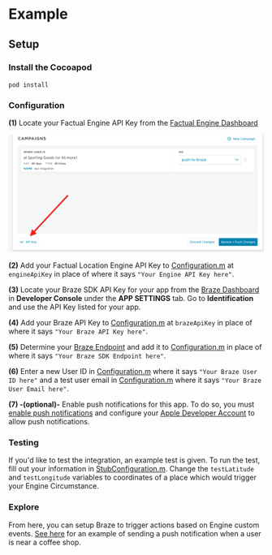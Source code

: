 # Example

## Setup

### Install the Cocoapod

```
pod install
```

### Configuration

**(1)** Locate your Factual Engine API Key from the [Factual Engine Dashboard](https://engine.factual.com/garage)

![Dashboard image](./images/apikey.png)

**(2)** Add your Factual Location Engine API Key to [Configuration.m](BrazeFactualEngineDemo/Configuration.m) at `engineApiKey` in place of where it says ``"Your Engine API Key here"``.

**(3)** Locate your Braze SDK API Key for your app from the [Braze Dashboard](https://dashboard.braze.com) in **Developer Console** under the **APP SETTINGS** tab.  Go to **Identification** and use the API Key listed for your app.

**(4)** Add your Braze API Key to [Configuration.m](BrazeFactualEngineDemo/Configuration.m) at `brazeApiKey` in place of where it says `"Your Braze API Key here"`.

**(5)** Determine your [Braze Endpoint](https://www.braze.com/docs/user_guide/administrative/access_braze/sdk_endpoints/) and add it to [Configuration.m](BrazeFactualEngineDemo/Configuration.m) in place of where it says `"Your Braze SDK Endpoint here"`.

**(6)** Enter a new User ID in [Configuration.m](BrazeFactualEngineDemo/Configuration.m) where it says `"Your Braze User ID here"` and a test user email in [Configuration.m](BrazeFactualEngineDemo/Configuration.m) where it says `"Your Braze User Email here"`.

**(7) -(optional)-** Enable push notifications for this app.  To do so, you must [enable push notifications](https://developer.apple.com/documentation/usernotifications/registering_your_app_with_apns) and configure your [Apple Developer Account](https://developer.apple.com/account/#/overview/) to allow push notifications.

### Testing

If you'd like to test the integration, an example test is given.  To run the test, fill out your information in [StubConfiguration.m](BrazeFactualEngineDemoTests/StubConfiguration.m).  Change the `testLatitude` and `testLongitude` variables to coordinates of a place which would trigger your Engine Circumstance.

### Explore

From here, you can setup Braze to trigger actions based on Engine custom events.  [See here](https://github.com/Factual/engine-braze-integration#example) for an example of sending a push notification when a user is near a coffee shop.

